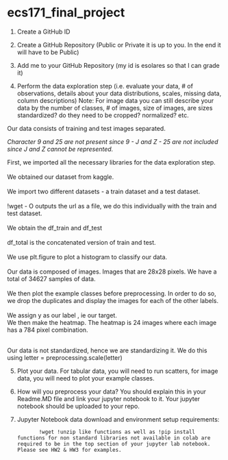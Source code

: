 # ecs171_final_project

1. Create a GitHub ID

2. Create a GitHub Repository (Public or Private it is up to you. In the end it will have to be Public)

3. Add me to your GitHub Repository (my id is esolares so that I can grade it)

4. Perform the data exploration step (i.e. evaluate your data, # of observations, details about your data distributions, scales, missing data, column descriptions) Note: For image data you can still describe your data by the number of classes, # of images, size of images, are sizes standardized? do they need to be cropped? normalized? etc.

Our data consists of training and test images separated.

*Character 9 and 25 are not present since 9 - J and Z - 25 are not included since J and Z cannot be represented.*

First, we imported all the necessary libraries for the data exploration step.
<br><br>
We obtained our dataset from kaggle.
<br><br>
We import two different datasets - a train dataset and a test dataset.
<br><br>
!wget - O outputs the url as a file, we do this individually with the train and test dataset.
<br><br>
We obtain the df_train and df_test
<br><br>
df_total is the concatenated version of train and test.
<br><br>
We use plt.figure to plot a histogram to classify our data.
<br><br>
Our data is composed of images. Images that are 28x28 pixels. We have a total of 34627 samples of data. 
<br><br>
We then plot the example classes before preprocessing. In order to do so, we drop the duplicates and display the images for each of the other labels.
<br><br>
We assign y as our label , ie our target.
<br>
We then make the heatmap. The heatmap is 24 images where each image has a 784 pixel combination. 
<br><br>

Our data is not standardized, hence we are standardizing it.
We do this using letter = preprocessing.scale(letter)

5. Plot your data. For tabular data, you will need to run scatters, for image data, you will need to plot your example classes.



6. How will you preprocess your data? You should explain this in your Readme.MD file and link your jupyter notebook to it. Your jupyter notebook should be uploaded to your repo.



7. Jupyter Notebook data download and environment setup requirements: 



              !wget !unzip like functions as well as !pip install functions for non standard libraries not available in colab are required to be in the top section of your jupyter lab notebook. Please see HW2 & HW3 for examples.
